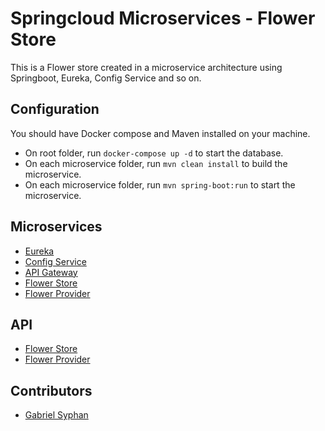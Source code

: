 # Springcloud Microservices - Flower Store
This is a Flower store created in a microservice architecture using Springboot, Eureka, Config Service and so on.

## Configuration
You should have Docker compose and Maven installed on your machine.

* On root folder, run `docker-compose up -d` to start the database.
* On each microservice folder, run `mvn clean install` to build the microservice.
* On each microservice folder, run `mvn spring-boot:run` to start the microservice.

## Microservices
* [Eureka](http://localhost:8761)
* [Config Service](http://localhost:8888)
* [API Gateway](http://localhost:8880)
* [Flower Store](http://localhost:8080)
* [Flower Provider](http://localhost:8081)

## API
* [Flower Store](http://localhost:8080/swagger-ui.html)
* [Flower Provider](http://localhost:8081/swagger-ui.html)

## Contributors
* [Gabriel Syphan](https://github.com/gabrielsyphan)

